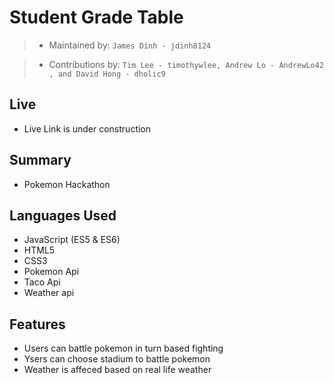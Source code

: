 # Student Grade Table

> - Maintained by: `James Dinh - jdinh8124`

> - Contributions by: ` Tim Lee - timothywlee, Andrew Lo - AndrewLo42
, and David Hong - dholic9  `


## Live
- Live Link is under construction

## Summary
- Pokemon Hackathon

## Languages Used
- JavaScript (ES5 & ES6)
- HTML5
- CSS3
- Pokemon Api
- Taco Api
- Weather api

## Features
- Users can battle pokemon in turn based fighting
- Ysers can choose stadium to battle pokemon
- Weather is affeced based on real life weather

